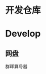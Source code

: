 开发仓库
=====
# Develop
## 网盘 <a href="drive.bschannel.tk"></a>
群晖算号器 <a href="/DSM_Generate.html"></a>
